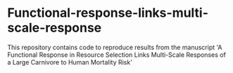 # Functional-response-links-multi-scale-response
This repository contains code to reproduce results from the manuscript 'A Functional Response in Resource Selection Links Multi-Scale Responses of a Large Carnivore to Human Mortality Risk'
